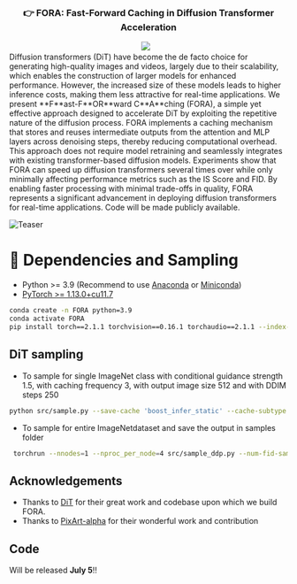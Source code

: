 
### <div align="center">👉 FORA: Fast-Forward Caching in Diffusion Transformer Acceleration<div> 
<div align="center">
<a href="https://arxiv.org/abs/2407.01425"><img src="https://img.shields.io/static/v1?label=Paper&message=Arxiv:FORA&color=red&logo=arxiv"></a> &ensp;
</div>
Diffusion transformers (DiT) have become the de facto choice for generating high-quality images and videos, largely due to their scalability, which enables the construction of larger models for enhanced performance. However, the increased size of these models leads to higher inference costs, making them less attractive for real-time applications. We present **F**ast-F**OR**ward C**A**ching (FORA), a simple yet effective approach designed to accelerate DiT by exploiting the repetitive nature of the diffusion process. FORA implements a caching mechanism that stores and reuses intermediate outputs from the attention and MLP layers across denoising steps, thereby reducing computational overhead. This approach does not require model retraining and seamlessly integrates with existing transformer-based diffusion models. Experiments show that FORA can speed up diffusion transformers several times over while only minimally affecting performance metrics such as the IS Score and FID. By enabling faster processing with minimal trade-offs in quality, FORA represents a significant advancement in deploying diffusion transformers for real-time applications. Code will be made publicly available.

![Teaser](FORA_teaser.png)

# 🔧 Dependencies and Sampling

- Python >= 3.9 (Recommend to use [Anaconda](https://www.anaconda.com/download/#linux) or [Miniconda](https://docs.conda.io/en/latest/miniconda.html))
- [PyTorch >= 1.13.0+cu11.7](https://pytorch.org/)
```bash
conda create -n FORA python=3.9
conda activate FORA
pip install torch==2.1.1 torchvision==0.16.1 torchaudio==2.1.1 --index-url https://download.pytorch.org/whl/cu118
```
## DiT sampling
- To sample for single ImageNet class with conditional guidance strength 1.5, with caching frequency 3, with output image size 512 and with DDIM steps 250
```bash
python src/sample.py --save-cache 'boost_infer_static' --cache-subtype 'default' --cache-threshold '3' --image-size 512 --seed 1 --cfg-scale 1.5 --num-sampling-steps 250
```
- To sample for entire ImageNetdataset and save the output in samples folder
```bash
 torchrun --nnodes=1 --nproc_per_node=4 src/sample_ddp.py --num-fid-samples 50000 --save-cache 'boost_infer_static' --cache-subtype 'default' --cache-threshold '3' --image-size 256 --per-proc-batch-size 4 --sample-dir 'samples' --cfg-scale 1.5 --num-sampling-steps 250
```
## Acknowledgements
- Thanks to [DiT](https://github.com/facebookresearch/DiT) for their great work and codebase upon which we build FORA.
- Thanks to [PixArt-alpha](https://github.com/PixArt-alpha/PixArt-alpha) for their wonderful work and contribution

## Code
Will be released **July 5**!!
